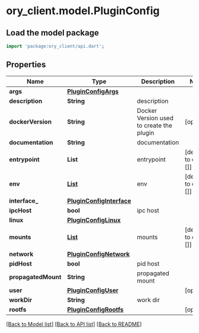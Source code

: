 # ory_client.model.PluginConfig

## Load the model package
```dart
import 'package:ory_client/api.dart';
```

## Properties
Name | Type | Description | Notes
------------ | ------------- | ------------- | -------------
**args** | [**PluginConfigArgs**](PluginConfigArgs.md) |  | 
**description** | **String** | description | 
**dockerVersion** | **String** | Docker Version used to create the plugin | [optional] 
**documentation** | **String** | documentation | 
**entrypoint** | **List<String>** | entrypoint | [default to const []]
**env** | [**List<PluginEnv>**](PluginEnv.md) | env | [default to const []]
**interface_** | [**PluginConfigInterface**](PluginConfigInterface.md) |  | 
**ipcHost** | **bool** | ipc host | 
**linux** | [**PluginConfigLinux**](PluginConfigLinux.md) |  | 
**mounts** | [**List<PluginMount>**](PluginMount.md) | mounts | [default to const []]
**network** | [**PluginConfigNetwork**](PluginConfigNetwork.md) |  | 
**pidHost** | **bool** | pid host | 
**propagatedMount** | **String** | propagated mount | 
**user** | [**PluginConfigUser**](PluginConfigUser.md) |  | [optional] 
**workDir** | **String** | work dir | 
**rootfs** | [**PluginConfigRootfs**](PluginConfigRootfs.md) |  | [optional] 

[[Back to Model list]](../README.md#documentation-for-models) [[Back to API list]](../README.md#documentation-for-api-endpoints) [[Back to README]](../README.md)


